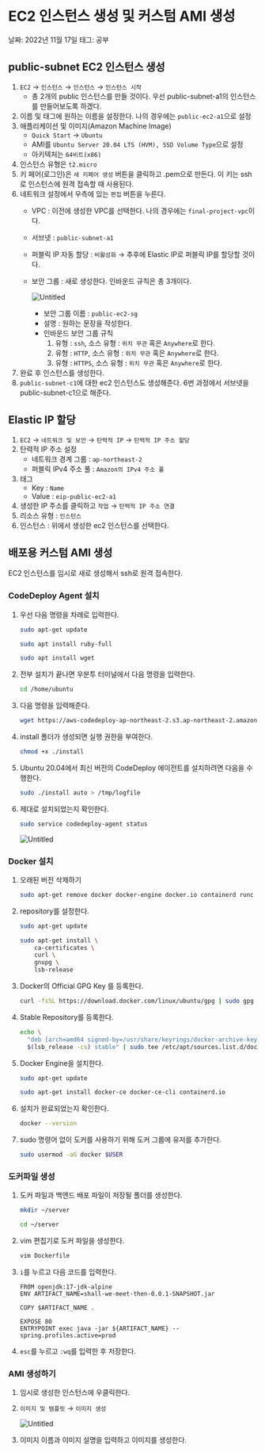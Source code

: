 # EC2 인스턴스 생성 및 커스텀 AMI 생성

날짜: 2022년 11월 17일
태그: 공부

## public-subnet EC2 인스턴스 생성

1. `EC2` → `인스턴스` → `인스턴스` → `인스턴스 시작`
    - 총 2개의 public 인스턴스를 만들 것이다. 우선 public-subnet-a1의 인스턴스를 만들어보도록 하겠다.
2. 이름 및 태그에 원하는 이름을 설정한다. 나의 경우에는 `public-ec2-a1`으로 설정
3. 애플리케이션 및 이미지(Amazon Machine Image)
    - `Quick Start` → `Ubuntu`
    - AMI를 `Ubuntu Server 20.04 LTS (HVM), SSD Volume Type`으로 설정
    - 아키텍처는 `64비트(x86)`
4. 인스턴스 유형은 `t2.micro`
5. 키 페어(로그인)은 `새 키페어 생성` 버튼을 클릭하고 .pem으로 만든다. 이 키는 ssh로 인스턴스에 원격 접속할 때 사용된다.
6. 네트워크 설정에서 우측에 있는 `편집` 버튼을 누른다. 
    - VPC : 이전에 생성한 VPC를 선택한다. 나의 경우에는 `final-project-vpc`이다.
    - 서브넷 : `public-subnet-a1`
    - 퍼블릭 IP 자동 할당 : `비활성화` → 추후에 Elastic IP로 퍼블릭 IP를 할당할 것이다.
    - 보안 그룹 : 새로 생성한다. 인바운드 규칙은 총 3개이다.
        
        ![Untitled](../images/EC2_1.png)
        
        - 보안 그룹 이름 : `public-ec2-sg`
        - 설명 : 원하는 문장을 작성한다.
        - 인바운드 보안 그룹 규칙
            1. 유형 : `ssh`, 소스 유형 : `위치 무관` 혹은 `Anywhere`로 한다.
            2. 유형 : `HTTP`, 소스 유형 : `위치 무관` 혹은 `Anywhere`로 한다.
            3. 유형 : `HTTPS`, 소스 유형 : `위치 무관` 혹은 `Anywhere`로 한다.
7. 완료 후 인스턴스를 생성한다.
8. `public-subnet-c1`에 대한 ec2 인스턴스도 생성해준다. 6번 과정에서 서브넷을 public-subnet-c1으로 해준다.

## Elastic IP 할당

1. `EC2` → `네트워크 및 보안` → `탄력적 IP` → `탄력적 IP 주소 할당`
2. 탄력적 IP 주소 설정
    - 네트워크 경계 그룹 : `ap-northeast-2`
    - 퍼블릭 IPv4 주소 풀 : `Amazon의 IPv4 주소 풀`
3. 태그
    - Key : `Name`
    - Value : `eip-public-ec2-a1`
4. 생성한 IP 주소를 클릭하고 `작업` → `탄력적 IP 주소 연결`
5. 리소스 유형 : `인스턴스`
6. 인스턴스 : 위에서 생성한 ec2 인스턴스를 선택한다.

## 배포용 커스텀 AMI 생성

EC2 인스턴스를 임시로 새로 생성해서 ssh로 원격 접속한다.

### CodeDeploy Agent 설치

1. 우선 다음 명령을 차례로 입력한다.
    
    ```bash
    sudo apt-get update
    ```
    
    ```bash
    sudo apt install ruby-full
    ```
    
    ```bash
    sudo apt install wget
    ```
    
2. 전부 설치가 끝나면 우분투 터미널에서 다음 명령을 입력한다.
    
    ```bash
    cd /home/ubuntu
    ```
    
3. 다음 명령을 입력해준다.
    
    ```bash
    wget https://aws-codedeploy-ap-northeast-2.s3.ap-northeast-2.amazonaws.com/latest/install
    ```
    
4. install 폴더가 생성되면 실행 권한을 부여한다.
    
    ```bash
    chmod +x ./install
    ```
    
5. Ubuntu 20.04에서 최신 버전의 CodeDeploy 에이전트를 설치하려면 다음을 수행한다.
    
    ```bash
    sudo ./install auto > /tmp/logfile
    ```
    
6. 제대로 설치되었는지 확인한다.
    
    ```bash
    sudo service codedeploy-agent status
    ```
    
    ![Untitled](../images/EC2_2.png)
    

### Docker 설치

1. 오래된 버전 삭제하기
    
    ```bash
    sudo apt-get remove docker docker-engine docker.io containerd runc
    ```
    
2. repository를 설정한다.
    
    ```bash
    sudo apt-get update
    ```
    
    ```bash
    sudo apt-get install \
        ca-certificates \
        curl \
        gnupg \
        lsb-release
    ```
    
3. Docker의 Official GPG Key 를 등록한다.
    
    ```bash
    curl -fsSL https://download.docker.com/linux/ubuntu/gpg | sudo gpg --dearmor -o /usr/share/keyrings/docker-archive-keyring.gpg
    ```
    
4. Stable Repository를 등록한다.
    
    ```bash
    echo \
      "deb [arch=amd64 signed-by=/usr/share/keyrings/docker-archive-keyring.gpg] https://download.docker.com/linux/ubuntu \
      $(lsb_release -cs) stable" | sudo tee /etc/apt/sources.list.d/docker.list > /dev/null
    ```
    
5. Docker Engine을 설치한다.
    
    ```bash
    sudo apt-get update
    ```
    
    ```bash
    sudo apt-get install docker-ce docker-ce-cli containerd.io
    ```
    
6. 설치가 완료되었는지 확인한다.
    
    ```bash
    docker --version
    ```
    
7. sudo 명령어 없이 도커를 사용하기 위해 도커 그룹에 유저를 추가한다.
    
    ```bash
    sudo usermod -aG docker $USER
    ```
    

### 도커파일 생성

1. 도커 파일과 백엔드 배포 파일이 저장될 폴더를 생성한다.
    
    ```bash
    mkdir ~/server
    ```
    
    ```bash
    cd ~/server
    ```
    
2. vim 편집기로 도커 파일을 생성한다.
    
    ```bash
    vim Dockerfile
    ```
    
3. `i`를 누르고 다음 코드를 입력한다.
    
    ```docker
    FROM openjdk:17-jdk-alpine
    ENV ARTIFACT_NAME=shall-we-meet-then-0.0.1-SNAPSHOT.jar
    
    COPY $ARTIFACT_NAME .
    
    EXPOSE 80
    ENTRYPOINT exec java -jar ${ARTIFACT_NAME} --spring.profiles.active=prod
    ```
    
4. `esc`를 누르고 `:wq`를 입력한 후 저장한다.

### AMI 생성하기

1. 임시로 생성한 인스턴스에 우클릭한다.
2. `이미지 및 템플릿` → `이미지 생성`
    
    ![Untitled](../images/EC2_3.png)
    
3. 이미지 이름과 이미지 설명을 입력하고 이미지를 생성한다.